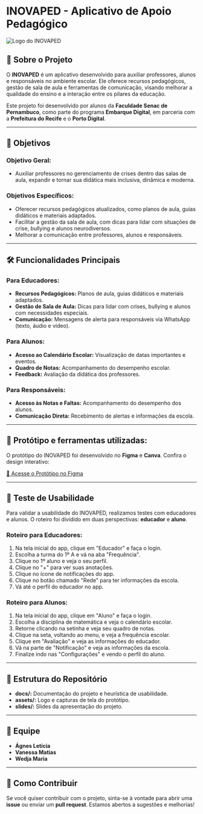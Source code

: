 # INOVAPED - Aplicativo de Apoio Pedagógico

![Logo do INOVAPED](https://github.com/user-attachments/assets/bc575f6d-e9f2-48de-95be-06e6df61e17f)

## 📖 Sobre o Projeto

O **INOVAPED** é um aplicativo desenvolvido para auxiliar professores, alunos e responsáveis no ambiente escolar. Ele oferece recursos pedagógicos, gestão de sala de aula e ferramentas de comunicação, visando melhorar a qualidade do ensino e a interação entre os pilares da educação.

Este projeto foi desenvolvido por alunos da **Faculdade Senac de Pernambuco**, como parte do programa **Embarque Digital**, em parceria com a **Prefeitura do Recife** e o **Porto Digital**.

---

## 🎯 Objetivos

### Objetivo Geral:
- Auxiliar professores no gerenciamento de crises dentro das salas de aula, expandir e tornar sua didática mais inclusiva, dinâmica e moderna.

### Objetivos Específicos:
- Oferecer recursos pedagógicos atualizados, como planos de aula, guias didáticos e materiais adaptados.
- Facilitar a gestão da sala de aula, com dicas para lidar com situações de crise, bullying e alunos neurodiversos.
- Melhorar a comunicação entre professores, alunos e responsáveis.

---

## 🛠️ Funcionalidades Principais

### Para Educadores:
- **Recursos Pedagógicos:** Planos de aula, guias didáticos e materiais adaptados.
- **Gestão de Sala de Aula:** Dicas para lidar com crises, bullying e alunos com necessidades especiais.
- **Comunicação:** Mensagens de alerta para responsáveis via WhatsApp (texto, áudio e vídeo).

### Para Alunos:
- **Acesso ao Calendário Escolar:** Visualização de datas importantes e eventos.
- **Quadro de Notas:** Acompanhamento do desempenho escolar.
- **Feedback:** Avaliação da didática dos professores.

### Para Responsáveis:
- **Acesso às Notas e Faltas:** Acompanhamento do desempenho dos alunos.
- **Comunicação Direta:** Recebimento de alertas e informações da escola.

---

## 🎨 Protótipo e ferramentas utilizadas:

O protótipo do INOVAPED foi desenvolvido no **Figma** e **Canva**. Confira o design interativo:

[🔗 Acesse o Protótipo no Figma](https://www.figma.com/proto/3uNt8paY2WVpaFspci2xFw/Telas-prot%C3%B3tipo-inovaped?node-id=4-2&p=f&t=AxNUUnlSS6FUkP8p-0&scaling=min-zoom&content-scaling=fixed&page-id=0%3A1&starting-point-node-id=4%3A2)

---

## 🧪 Teste de Usabilidade

Para validar a usabilidade do INOVAPED, realizamos testes com educadores e alunos. O roteiro foi dividido em duas perspectivas: **educador** e **aluno**.

### Roteiro para Educadores:
1. Na tela inicial do app, clique em "Educador" e faça o login.
2. Escolha a turma do 1º A e vá na aba "Frequência".
3. Clique no 1º aluno e veja o seu perfil.
4. Clique no "+" para ver suas anotações.
5. Clique no ícone de notificações do app.
6. Clique no botão chamado "Rede" para ter informações da escola.
7. Vá até o perfil do educador no app.

### Roteiro para Alunos:
1. Na tela inicial do app, clique em "Aluno" e faça o login.
2. Escolha a disciplina de matemática e veja o calendário escolar.
3. Retorne clicando na setinha e veja seu quadro de notas.
4. Clique na seta, voltando ao menu, e veja a frequência escolar.
5. Clique em "Avaliação" e veja as informações do educador.
6. Vá na parte de "Notificação" e veja as informações da escola.
7. Finalize indo nas "Configurações" e vendo o perfil do aluno.

---

## 📂 Estrutura do Repositório

- **docs/:** Documentação do projeto e heurística de usabilidade.
- **assets/:** Logo e capturas de tela do protótipo.
- **slides/:** Slides da apresentação do projeto.

---

## 👥 Equipe

- **Ágnes Letícia**
- **Vanessa Matias**
- **Wedja Maria**

---


## 📝 Como Contribuir

Se você quiser contribuir com o projeto, sinta-se à vontade para abrir uma **issue** ou enviar um **pull request**. Estamos abertos a sugestões e melhorias!


